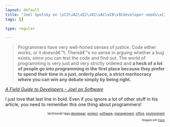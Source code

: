 ```yaml
--- 
layout: default
title: "Joel Spolsky on \xC3\xA2\xE2\x82\xAC\xCB\x9Cdeveloper needs\xC3\xA2\xE2\x82\xAC\xE2\x84\xA2 in a company"
tags: []

type: regular

---
```

<blockquote cite="http://www.joelonsoftware.com/articles/FieldGuidetoDevelopers.html">Programmers have very well-honed senses of justice. Code either works, or it doesnâ€™t. Thereâ€™s no sense in arguing whether a bug exists, since you can test the code and find out. The world of programming is very just and very strictly ordered and <strong>a heck of a lot of people go into programming in the first place because they prefer to spend their time in a just, orderly place, a strict meritocracy where you can win any debate simply by being right.</strong></blockquote><p class="citation"><cite cite="http://www.joelonsoftware.com/articles/FieldGuidetoDevelopers.html"><a href="http://www.joelonsoftware.com/articles/FieldGuidetoDevelopers.html">A Field Guide to Developers - Joel on Software</a></cite></p>

<p/><p>I just love that last line in bold. Even if you ignore a lot of other stuff in his article, you need to remember this one thing about programmers!<br/>
</p>

<!-- technorati tags begin --><p style="font-size:10px;text-align:right;">technorati tags:<a href="http://technorati.com/tag/developer" rel="tag">developer</a>, <a href="http://technorati.com/tag/project" rel="tag">project</a>, <a href="http://technorati.com/tag/software" rel="tag">software</a>, <a href="http://technorati.com/tag/management" rel="tag">management</a>, <a href="http://technorati.com/tag/office" rel="tag">office</a>, <a href="http://technorati.com/tag/environment" rel="tag">environment</a></p><!-- technorati tags end --><p style="text-align: right; font-size: 8px">Blogged with <a href="http://www.flock.com" title="Flock" target="_new">Flock</a></p>
